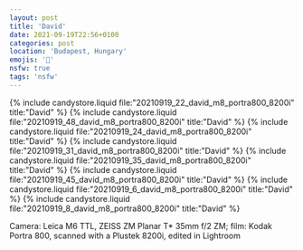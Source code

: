 ```yaml
---
layout: post
title: 'David'
date: 2021-09-19T22:56+0100
categories: post
location: 'Budapest, Hungary'
emojis: '🔞'
nsfw: true
tags: 'nsfw'
---
```


{% include candystore.liquid file:"20210919_22_david_m8_portra800_8200i" title:"David" %}
{% include candystore.liquid file:"20210919_48_david_m8_portra800_8200i" title:"David" %}
{% include candystore.liquid file:"20210919_24_david_m8_portra800_8200i" title:"David" %}
{% include candystore.liquid file:"20210919_31_david_m8_portra800_8200i" title:"David" %}
{% include candystore.liquid file:"20210919_35_david_m8_portra800_8200i" title:"David" %}
{% include candystore.liquid file:"20210919_45_david_m8_portra800_8200i" title:"David" %}
{% include candystore.liquid file:"20210919_6_david_m8_portra800_8200i" title:"David" %}
{% include candystore.liquid file:"20210919_8_david_m8_portra800_8200i" title:"David" %}

Camera: Leica M6 TTL, ZEISS ZM Planar T\* 35mm f/2 ZM; film: Kodak Portra 800, scanned with a Plustek 8200i, edited in Lightroom
